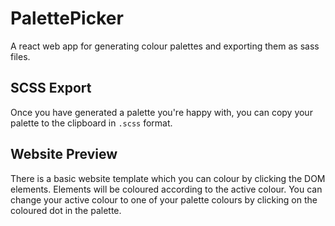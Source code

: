 # PalettePicker
A react web app for generating colour palettes and exporting them as sass files.

## SCSS Export
Once you have generated a palette you're happy with, you can copy your palette to the clipboard in `.scss` format.

## Website Preview
There is a basic website template which you can colour by clicking the DOM elements. Elements will be coloured according to the active colour. You can change your active colour to one of your palette colours by clicking on the coloured dot in the palette.
